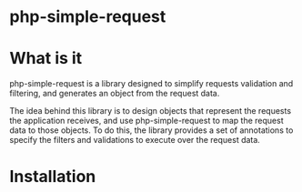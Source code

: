 php-simple-request
===============

What is it
==========

php-simple-request is a library designed to simplify requests validation and filtering, and generates an object from the request data.

The idea behind this library is to design objects that represent the requests the application receives, and use php-simple-request to map the request data to those objects. To do this, the library provides a set of annotations to specify the filters and validations to execute over the request data.

Installation
============


